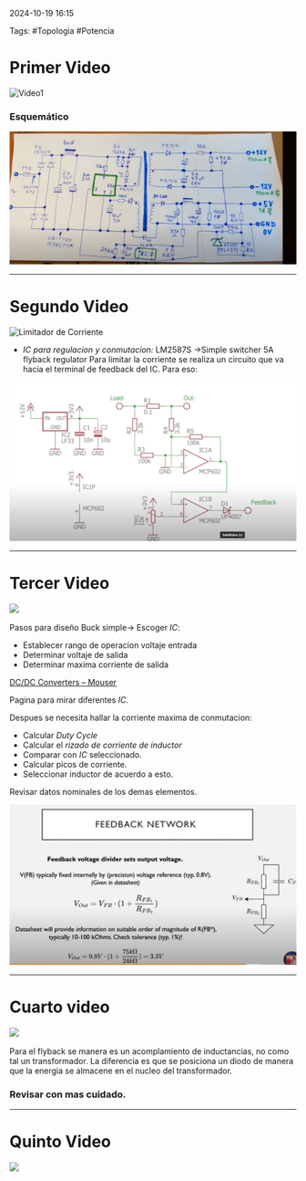 2024-10-19 16:15

Tags: #Topologia #Potencia 

# Primer Video

![Video1](https://youtu.be/cX4q0e124C4?si=j6k2GIxVV4WIN-XA)

### Esquemático


![](Imagenes/Diagrama1.png)

---

# Segundo Video

![Limitador de Corriente](https://youtu.be/8uoo5pAeWZI?si=Sz2Bsc3s1KFEHKS4)

*  _IC para regulacion y conmutacion:_  LM2587S ->Simple switcher 5A flyback regulator
Para limitar la corriente se realiza un circuito que va hacia el terminal de feedback del IC. Para eso:

![Circuito de modificacion Feedback](Imagenes/Diagrama2.png)

---
# Tercer Video


![](https://youtu.be/FqT_Ofd54fo?si=tBv_ojucm705dLfL)

Pasos para diseño Buck simple-> Escoger _IC_: 
* Establecer rango de operacion voltaje entrada
* Determinar voltaje de salida
* Determinar maxima corriente de salida

[DC/DC Converters – Mouser](https://www.mouser.com/c/power/dc-dc-converters/?srsltid=AfmBOorSJ_temlc_aFRMOY-lKa8-2LfH7ot_4R8Su2WBiLWjtNTFclX-)

Pagina para mirar diferentes _IC_.

Despues se necesita hallar la corriente maxima de conmutacion:
* Calcular _Duty Cycle_ 
* Calcular el _rizado de corriente de inductor_
* Comparar con _IC_ seleccionado.
* Calcular picos de corriente.
* Seleccionar inductor de acuerdo a esto.

Revisar datos nominales de los demas elementos.

![](Imagenes/Feedback1.png)

---
# Cuarto video


![](https://youtu.be/HOXgOWoN0EY?si=bT1CMxrYeFGIKOGH)

Para el flyback se manera es un acomplamiento de inductancias, no como tal un transformador. La diferencia es que se posiciona un diodo de manera que la energia se almacene en el nucleo del transformador.

### Revisar con mas cuidado.

--- 

# Quinto Video

![](https://youtu.be/W6NOV6b8kxs?si=sYswvj2VCOn1Ukxo)

